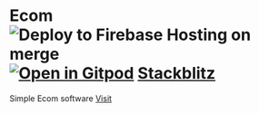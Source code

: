 # Ecom ![Deploy to Firebase Hosting on merge](https://github.com/satheshsat/ecom/workflows/Deploy%20to%20Firebase%20Hosting%20on%20merge/badge.svg) [![Open in Gitpod](https://gitpod.io/button/open-in-gitpod.svg)](https://gitpod.io/#https://github.com/satheshsat/ecom) [Stackblitz](https://stackblitz.com/edit/github-jkj7gh)

Simple Ecom software [Visit](https://satecom.web.app/ "Billing")
